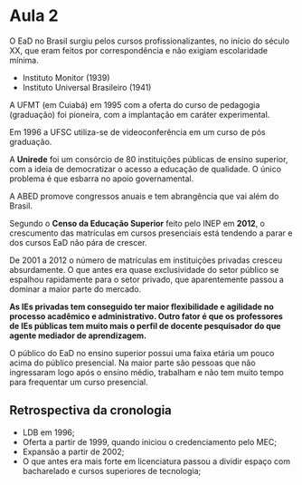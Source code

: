 # Aula 2

O EaD no Brasil surgiu pelos cursos profissionalizantes, no início do século XX, que eram feitos por correspondência e não exigiam escolaridade mínima.

- Instituto Monitor (1939)
- Instituto Universal Brasileiro (1941)

A UFMT (em Cuiabá) em 1995 com a oferta do curso de pedagogia (graduação) foi pioneira, com a implantação em caráter experimental.

Em 1996 a UFSC utiliza-se de videoconferência em um curso de pós graduação.

A **Unirede** foi um consórcio de 80 instituições públicas de ensino superior, com a ideia de democratizar o acesso a educação de qualidade. O único problema é que esbarra no apoio governamental.

A ABED promove congressos anuais e tem abrangência que vai além do Brasil.

Segundo o **Censo da Educação Superior** feito pelo INEP em **2012**, o crescumento das matrículas em cursos presenciais está tendendo a parar e dos cursos EaD não pára de crescer.

De 2001 a 2012 o número de matrículas em instituições privadas cresceu absurdamente. O que antes era quase exclusividade do setor público se espalhou rapidamente para o setor privado, que aparentemente passou a dominar a maior parte do mercado.

**As IEs privadas tem conseguido ter maior flexibilidade e agilidade no processo acadêmico e administrativo. Outro fator é que os professores de IEs públicas tem muito mais o perfil de docente pesquisador do que agente mediador de aprendizagem.**

O público do EaD no ensino superior possui uma faixa etária um pouco acima do público presencial. Na maior parte são pessoas que não ingressaram logo após o ensino médio, trabalham e não tem muito tempo para frequentar um curso presencial.

## Retrospectiva da cronologia

- LDB em 1996;
- Oferta a partir de 1999, quando iniciou o credenciamento pelo MEC;
- Expansão a partir de 2002;
- O que antes era mais forte em licenciatura passou a dividir espaço com bacharelado e cursos superiores de tecnologia;